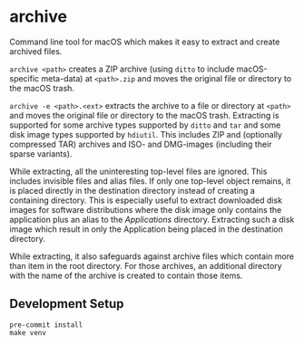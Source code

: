 # archive

Command line tool for macOS which makes it easy to extract and create archived files.

`archive <path>` creates a ZIP archive (using `ditto` to include macOS-specific meta-data) at `<path>.zip` and moves the original file or directory to the macOS trash.

`archive -e <path>.<ext>` extracts the archive to a file or directory at `<path>` and moves the original file or directory to the macOS trash. Extracting is supported for some archive types supported by `ditto` and `tar` and some disk image types supported by `hdiutil`. This includes ZIP and (optionally compressed TAR) archives and ISO- and DMG-images (including their sparse variants).

While extracting, all the uninteresting top-level files are ignored. This includes invisible files and alias files. If only one top-level object remains, it is placed directly in the destination directory instead of creating a containing directory. This is especially useful to extract downloaded disk images for software distributions where the disk image only contains the application plus an alias to the _Applications_ directory. Extracting such a disk image which result in only the Application being placed in the destination directory.

While extracting, it also safeguards against archive files which contain more than item in the root directory. For those archives, an additional directory with the name of the archive is created to contain those items.


## Development Setup

```
pre-commit install
make venv
```
